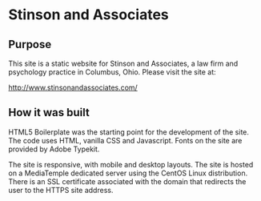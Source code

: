 Stinson and Associates
=============

## Purpose

This site is a static website for Stinson and Associates, a law firm and psychology practice in Columbus, Ohio. Please visit the site at:

http://www.stinsonandassociates.com/

## How it was built

HTML5 Boilerplate was the starting point for the development of the site. The code uses HTML, vanilla CSS and Javascript. Fonts on the site are provided by Adobe Typekit.

The site is responsive, with mobile and desktop layouts. The site is hosted on a MediaTemple dedicated server using the CentOS Linux distribution. There is an SSL certificate associated with the domain that redirects the user to the HTTPS site address.